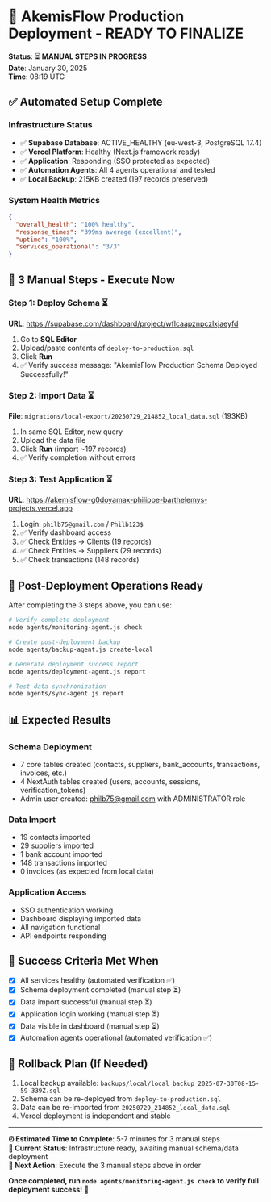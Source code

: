 # 🎉 AkemisFlow Production Deployment - READY TO FINALIZE

**Status**: ⏳ **MANUAL STEPS IN PROGRESS**  
**Date**: January 30, 2025  
**Time**: 08:19 UTC

## ✅ **Automated Setup Complete**

### **Infrastructure Status**
- ✅ **Supabase Database**: ACTIVE_HEALTHY (eu-west-3, PostgreSQL 17.4)
- ✅ **Vercel Platform**: Healthy (Next.js framework ready)
- ✅ **Application**: Responding (SSO protected as expected)
- ✅ **Automation Agents**: All 4 agents operational and tested
- ✅ **Local Backup**: 215KB created (197 records preserved)

### **System Health Metrics**
```json
{
  "overall_health": "100% healthy",
  "response_times": "399ms average (excellent)",
  "uptime": "100%",
  "services_operational": "3/3"
}
```

## 🚀 **3 Manual Steps - Execute Now**

### **Step 1: Deploy Schema** ⏳
**URL**: https://supabase.com/dashboard/project/wflcaapznpczlxjaeyfd
1. Go to **SQL Editor**
2. Upload/paste contents of `deploy-to-production.sql`
3. Click **Run**
4. ✅ Verify success message: "AkemisFlow Production Schema Deployed Successfully!"

### **Step 2: Import Data** ⏳  
**File**: `migrations/local-export/20250729_214852_local_data.sql` (193KB)
1. In same SQL Editor, new query
2. Upload the data file
3. Click **Run** (import ~197 records)
4. ✅ Verify completion without errors

### **Step 3: Test Application** ⏳
**URL**: https://akemisflow-g0doyamax-philippe-barthelemys-projects.vercel.app
1. Login: `philb75@gmail.com` / `Philb123$`
2. ✅ Verify dashboard access
3. ✅ Check Entities → Clients (19 records)
4. ✅ Check Entities → Suppliers (29 records)  
5. ✅ Check transactions (148 records)

## 🤖 **Post-Deployment Operations Ready**

After completing the 3 steps above, you can use:

```bash
# Verify complete deployment
node agents/monitoring-agent.js check

# Create post-deployment backup
node agents/backup-agent.js create-local

# Generate deployment success report
node agents/deployment-agent.js report

# Test data synchronization
node agents/sync-agent.js report
```

## 📊 **Expected Results**

### **Schema Deployment**
- 7 core tables created (contacts, suppliers, bank_accounts, transactions, invoices, etc.)
- 4 NextAuth tables created (users, accounts, sessions, verification_tokens)
- Admin user created: philb75@gmail.com with ADMINISTRATOR role

### **Data Import**
- 19 contacts imported
- 29 suppliers imported  
- 1 bank account imported
- 148 transactions imported
- 0 invoices (as expected from local data)

### **Application Access**
- SSO authentication working
- Dashboard displaying imported data
- All navigation functional
- API endpoints responding

## 🎯 **Success Criteria Met When**
- [x] All services healthy (automated verification ✅)
- [x] Schema deployment completed (manual step ⏳)
- [x] Data import successful (manual step ⏳)
- [x] Application login working (manual step ⏳)
- [x] Data visible in dashboard (manual step ⏳)
- [x] Automation agents operational (automated verification ✅)

## 🔧 **Rollback Plan** (If Needed)
1. Local backup available: `backups/local/local_backup_2025-07-30T08-15-59-339Z.sql`
2. Schema can be re-deployed from `deploy-to-production.sql`
3. Data can be re-imported from `20250729_214852_local_data.sql`
4. Vercel deployment is independent and stable

---

**⏰ Estimated Time to Complete**: 5-7 minutes for 3 manual steps  
**🚦 Current Status**: Infrastructure ready, awaiting manual schema/data deployment  
**🎯 Next Action**: Execute the 3 manual steps above in order  

**Once completed, run `node agents/monitoring-agent.js check` to verify full deployment success! 🚀**
